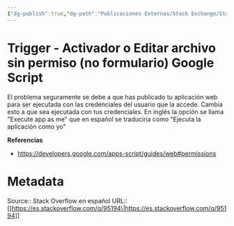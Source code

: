 ```yaml
---
{"dg-publish":true,"dg-path":"Publicaciones Externas/Stack Exchange/Stack Overflow en español/es.stackoverflow.com-95194.md","permalink":"/publicaciones-externas/stack-exchange/stack-overflow-en-espanol/es-stackoverflow-com-95194/","title":"Trigger - Activador o Editar archivo sin permiso (no formulario) Google Script","hide":true,"noteIcon":"default","created":"2024-04-03T12:49:10.759-06:00","updated":"2024-04-05T16:43:52.507-06:00"}
---
```


# Trigger - Activador o Editar archivo sin permiso (no formulario) Google Script

El problema seguramente se debe a que has publicado tu aplicación web para ser ejecutada con las credenciales del usuario que la accede. Cambia esto a que sea ejecutada con tus credenciales. En inglés la opción se llama "Execute app as me" que en español se traduciría como "Ejecuta la aplicación como yo"

**Referencias**

- https://developers.google.com/apps-script/guides/web#permissions


# Metadata
Source:: Stack Overflow en español
URL:: [[https://es.stackoverflow.com/q/95194\|https://es.stackoverflow.com/q/95194]]

